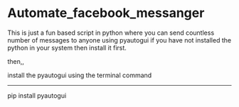 # Automate_facebook_messanger
This is just a fun based script in python where you can send countless number of messages to anyone using pyautogui
if you have not installed the python in your system then install it first.

then,,

install the pyautogui using the terminal command

-----------------------------------------------

pip install pyautogui

